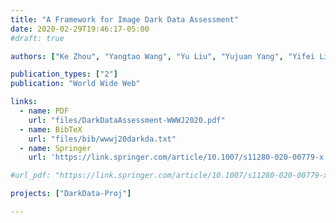 ```yaml
---
title: "A Framework for Image Dark Data Assessment"
date: 2020-02-29T19:46:17-05:00
#draft: true

authors: ["Ke Zhou", "Yangtao Wang", "Yu Liu", "Yujuan Yang", "Yifei Liu", "Guoliang Li", "Lianli Gao", "Zhili Xiao"]

publication_types: ["2"]
publication: "World Wide Web"

links:
  - name: PDF
    url: "files/DarkDataAssessment-WWWJ2020.pdf"
  - name: BibTeX
    url: "files/bib/wwwj20darkda.txt"
  - name: Springer
    url: 'https://link.springer.com/article/10.1007/s11280-020-00779-x'

#url_pdf: "https://link.springer.com/article/10.1007/s11280-020-00779-x"

projects: ["DarkData-Proj"]

---
```


